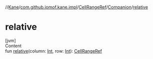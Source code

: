 //[Kane](../../../index.md)/[com.github.jomof.kane.impl](../../index.md)/[CellRangeRef](../index.md)/[Companion](index.md)/[relative](relative.md)



# relative  
[jvm]  
Content  
fun [relative](relative.md)(column: [Int](https://kotlinlang.org/api/latest/jvm/stdlib/kotlin/-int/index.html), row: [Int](https://kotlinlang.org/api/latest/jvm/stdlib/kotlin/-int/index.html)): [CellRangeRef](../index.md)  



